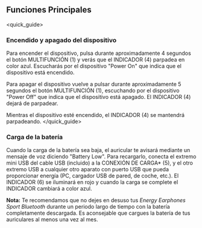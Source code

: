 ## Funciones Principales
<quick_guide>
### Encendido y apagado del dispositivo


Para encender el dispositivo, pulsa durante aproximadamente 4 segundos el botón MULTIFUNCIÓN (1) y verás que el INDICADOR (4) parpadea en color azul. Escucharás por el dispositivo "Power On" que indica que el dispositivo está encendido.

Para apagar el dispositivo vuelve a pulsar durante aproximadamente 5 segundos el botón MULTIFUNCIÓN (1), escuchando por el dispositivo "Power Off" que indica que el dispositivo está apagado. El INDICADOR (4) dejará de parpadear.

Mientras el dispositivo esté encendido, el INDICADOR (4) se mantendrá parpadeando.
</quick_guide>

### Carga de la batería

Cuando la carga de la batería sea baja, el auricular te avisará mediante un mensaje de voz diciendo "Battery Low". Para recargarlo, conecta el extremo mini USB del cable USB (incluido) a la CONEXIÓN DE CARGA* (5), y el otro extremo USB a cualquier otro aparato con puerto USB que pueda proporcionar energía (PC, cargador USB de pared, de coche, etc.). El INDICADOR (6) se iluminará en rojo y cuando la carga se complete el INDICADOR cambiará a color azul.


**Nota:** Te recomendamos que no dejes en desuso tus *Energy Earphones Sport Bluetooth* durante un periodo largo de tiempo con la batería completamente descargada. Es aconsejable que cargues la batería de tus auriculares al menos una vez al mes.
